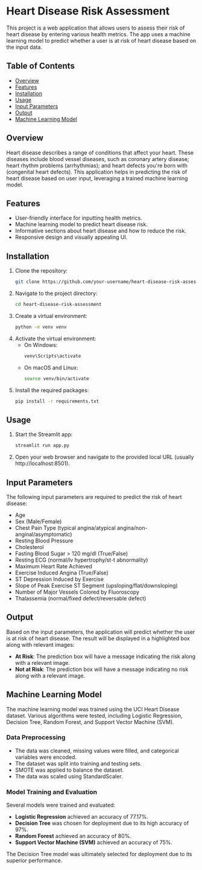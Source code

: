 
# Heart Disease Risk Assessment

This project is a web application that allows users to assess their risk of heart disease by entering various health metrics. The app uses a machine learning model to predict whether a user is at risk of heart disease based on the input data.

## Table of Contents
- [Overview](#overview)
- [Features](#features)
- [Installation](#installation)
- [Usage](#usage)
- [Input Parameters](#input-parameters)
- [Output](#output)
- [Machine Learning Model](#machine-learning-model)

## Overview
Heart disease describes a range of conditions that affect your heart. These diseases include blood vessel diseases, such as coronary artery disease; heart rhythm problems (arrhythmias); and heart defects you're born with (congenital heart defects). This application helps in predicting the risk of heart disease based on user input, leveraging a trained machine learning model.

## Features
- User-friendly interface for inputting health metrics.
- Machine learning model to predict heart disease risk.
- Informative sections about heart disease and how to reduce the risk.
- Responsive design and visually appealing UI.

## Installation
1. Clone the repository:
    ```bash
    git clone https://github.com/your-username/heart-disease-risk-assessment.git
    ```
2. Navigate to the project directory:
    ```bash
    cd heart-disease-risk-assessment
    ```
3. Create a virtual environment:
    ```bash
    python -m venv venv
    ```
4. Activate the virtual environment:
    - On Windows:
        ```bash
        venv\Scripts\activate
        ```
    - On macOS and Linux:
        ```bash
        source venv/bin/activate
        ```
5. Install the required packages:
    ```bash
    pip install -r requirements.txt
    ```

## Usage
1. Start the Streamlit app:
    ```bash
    streamlit run app.py
    ```
2. Open your web browser and navigate to the provided local URL (usually http://localhost:8501).

## Input Parameters
The following input parameters are required to predict the risk of heart disease:
- Age
- Sex (Male/Female)
- Chest Pain Type (typical angina/atypical angina/non-anginal/asymptomatic)
- Resting Blood Pressure
- Cholesterol
- Fasting Blood Sugar > 120 mg/dl (True/False)
- Resting ECG (normal/lv hypertrophy/st-t abnormality)
- Maximum Heart Rate Achieved
- Exercise Induced Angina (True/False)
- ST Depression Induced by Exercise
- Slope of Peak Exercise ST Segment (upsloping/flat/downsloping)
- Number of Major Vessels Colored by Fluoroscopy
- Thalassemia (normal/fixed defect/reversable defect)

## Output
Based on the input parameters, the application will predict whether the user is at risk of heart disease. The result will be displayed in a highlighted box along with relevant images:
- **At Risk**: The prediction box will have a message indicating the risk along with a relevant image.
- **Not at Risk**: The prediction box will have a message indicating no risk along with a relevant image.

## Machine Learning Model
The machine learning model was trained using the UCI Heart Disease dataset. Various algorithms were tested, including Logistic Regression, Decision Tree, Random Forest, and Support Vector Machine (SVM). 

### Data Preprocessing
- The data was cleaned, missing values were filled, and categorical variables were encoded.
- The dataset was split into training and testing sets.
- SMOTE was applied to balance the dataset.
- The data was scaled using StandardScaler.

### Model Training and Evaluation
Several models were trained and evaluated:
- **Logistic Regression** achieved an accuracy of 77.17%.
- **Decision Tree** was chosen for deployment due to its high accuracy of 97%.
- **Random Forest** achieved an accuracy of 80%.
- **Support Vector Machine (SVM)** achieved an accuracy of 75%.

The Decision Tree model was ultimately selected for deployment due to its superior performance.

